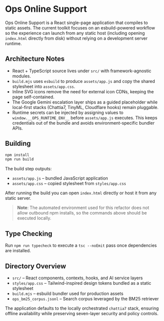 # Ops Online Support

Ops Online Support is a React single-page application that compiles to static assets. The current toolkit focuses on an esbuild-powered workflow so the experience can launch from any static host (including opening `index.html` directly from disk) without relying on a development server runtime.

## Architecture Notes

- React + TypeScript source lives under `src/` with framework-agnostic modules.
- `build.mjs` uses `esbuild` to produce `assets/app.js` and copy the shared stylesheet into `assets/app.css`.
- Inline SVG icons remove the need for external icon CDNs, keeping the page self-contained.
- The Google Gemini escalation layer ships as a guided placeholder while local-first stacks (Chattia7, TinyML, Cloudflare hooks) remain pluggable.
- Runtime secrets can be injected by assigning values to `window.__OPS_RUNTIME_ENV__` before `assets/app.js` executes. This keeps credentials out of the bundle and avoids environment-specific bundler APIs.

## Building

```bash
npm install
npm run build
```

The build step outputs:

- `assets/app.js` – bundled JavaScript application
- `assets/app.css` – copied stylesheet from `styles/app.css`

After running the build you can open `index.html` directly or host it from any static server.

> **Note**: The automated environment used for this refactor does not allow outbound npm installs, so the commands above should be executed locally.

## Type Checking

Run `npm run typecheck` to execute a `tsc --noEmit` pass once dependencies are installed.

## Directory Overview

- `src/` – React components, contexts, hooks, and AI service layers
- `styles/app.css` – Tailwind-inspired design tokens bundled as a static stylesheet
- `build.mjs` – esbuild bundler used for production assets
- `ops_bm25_corpus.jsonl` – Search corpus leveraged by the BM25 retriever

The application defaults to the locally orchestrated `chattia7` stack, ensuring offline availability while preserving seven-layer security and policy controls.